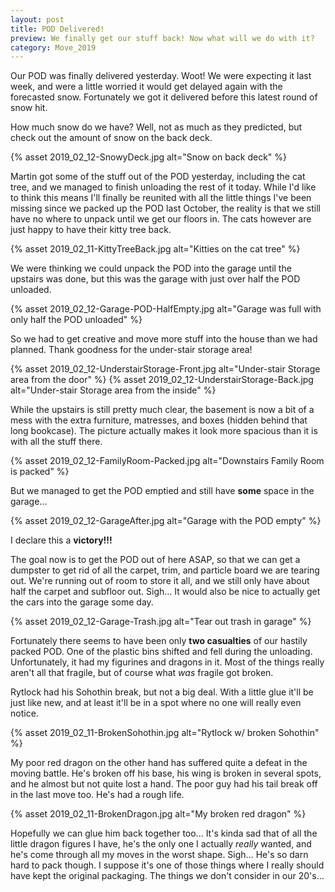 ```yaml
---
layout: post
title: POD Delivered!
preview: We finally get our stuff back! Now what will we do with it?
category: Move_2019
---
```


Our POD was finally delivered yesterday. Woot! We were expecting it last week, and were a little worried it would get delayed again with the forecasted snow. Fortunately we got it delivered before this latest round of snow hit. 

How much snow do we have?  Well, not as much as they predicted, but check out the amount of snow on the back deck.

{% asset 2019_02_12-SnowyDeck.jpg alt="Snow on back deck" %}

Martin got some of the stuff out of the POD yesterday, including the cat tree, and we managed to finish unloading the rest of it today. While I'd like to think this means I'll finally be reunited with all the little things I've been missing since we packed up the POD last October, the reality is that we still have no where to unpack until we get our floors in. The cats however are just happy to have their kitty tree back.

{% asset 2019_02_11-KittyTreeBack.jpg alt="Kitties on the cat tree" %}

We were thinking we could unpack the POD into the garage until the upstairs was done, but this was the garage with just over half the POD unloaded.

{% asset 2019_02_12-Garage-POD-HalfEmpty.jpg alt="Garage was full with only half the POD unloaded" %}

So we had to get creative and move more stuff into the house than we had planned. Thank goodness for the under-stair storage area!

{% asset 2019_02_12-UnderstairStorage-Front.jpg alt="Under-stair Storage area from the door" %}
{% asset 2019_02_12-UnderstairStorage-Back.jpg alt="Under-stair Storage area from the inside" %}

While the upstairs is still pretty much clear, the basement is now a bit of a mess with the extra furniture, matresses, and boxes (hidden behind that long bookcase). The picture actually makes it look more spacious than it is with all the stuff there.

{% asset 2019_02_12-FamilyRoom-Packed.jpg alt="Downstairs Family Room is packed" %}

But we managed to get the POD emptied and still have __some__ space in the garage...

{% asset 2019_02_12-GarageAfter.jpg alt="Garage with the POD empty" %}

 I declare this a __victory!!!__
 
 The goal now is to get the POD out of here ASAP, so that we can get a dumpster to get rid of all the carpet, trim, and particle board we are tearing out. We're running out of room to store it all, and we still only have about half the carpet and subfloor out.  Sigh... It would also be nice to actually get the cars into the garage some day.

{% asset 2019_02_12-Garage-Trash.jpg alt="Tear out trash in garage" %}

Fortunately there seems to have been only __two casualties__ of our hastily packed POD. One of the plastic bins shifted and fell during the unloading. Unfortunately, it had my figurines and dragons in it. Most of the things really aren't all that fragile, but of course what *was* fragile got broken. 

Rytlock had his Sohothin break, but not a big deal. With a little glue it'll be just like new, and at least it'll be in a spot where no one will really even notice.

{% asset 2019_02_11-BrokenSohothin.jpg alt="Rytlock w/ broken Sohothin" %}

My poor red dragon on the other hand has suffered quite a defeat in the moving battle. He's broken off his base, his wing is broken in several spots, and he almost but not quite lost a hand. The poor guy had his tail break off in the last move too. He's had a rough life.  

{% asset 2019_02_11-BrokenDragon.jpg alt="My broken red dragon" %}

Hopefully we can glue him back together too... It's kinda sad that of all the little dragon figures I have, he's the only one I actually *really* wanted, and he's come through all my moves in the worst shape. Sigh... He's so darn hard to pack though. I suppose it's one of those things where I really should have kept the original packaging. The things we don't consider in our 20's...